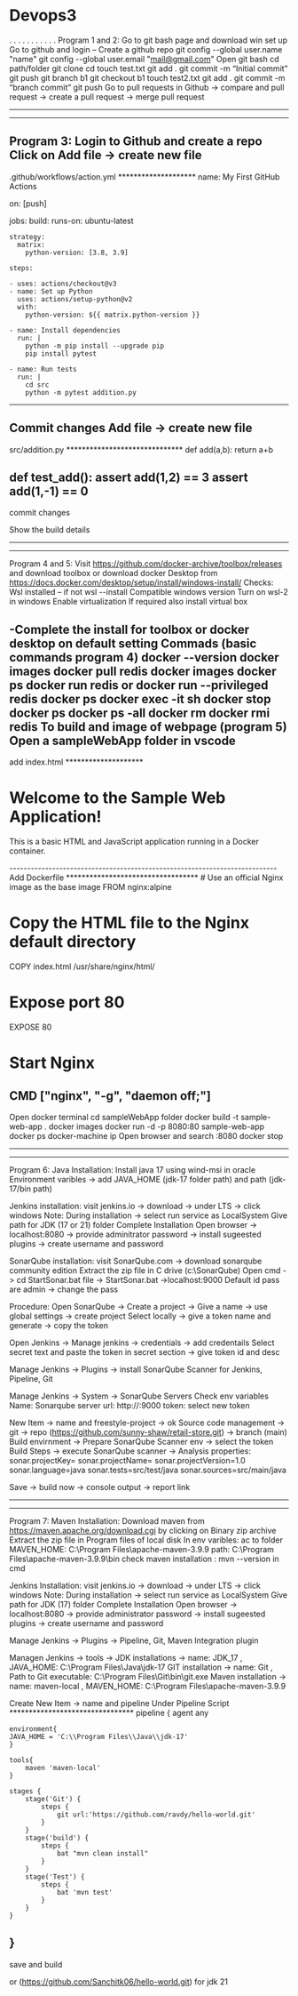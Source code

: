 # Devops3
.
.
.
.
.
.
.
.
.
.
.
Program 1 and 2:
Go to git bash page and download win set up
Go to github and login – 
Create a github repo
git config --global user.name "name"
git config --global user.email "mail@gmail.com"
Open git bash
cd path/folder
git clone <repo-url>
cd <repo-folder>
touch test.txt
git add .
git commit -m “Initial commit”
git push
git branch b1
git checkout b1
touch test2.txt
git add .
git commit -m “branch commit”
git push
Go to pull requests in Github -> compare and pull request -> create a pull request -> merge pull request

**************************************************************************************************************************************
**************************************************************************************************************************************

Program 3:
Login to Github and create a repo
Click on Add file -> create new file
---------------------------------------------------------------------------
.github/workflows/action.yml   ********************
name: My First GitHub Actions

on: [push]

jobs:
  build:
    runs-on: ubuntu-latest

    strategy:
      matrix:
        python-version: [3.8, 3.9]
 
    steps: 

    - uses: actions/checkout@v3
    - name: Set up Python
      uses: actions/setup-python@v2
      with:
        python-version: ${{ matrix.python-version }}

    - name: Install dependencies
      run: |
        python -m pip install --upgrade pip
        pip install pytest

    - name: Run tests
      run: |
        cd src
        python -m pytest addition.py	
---------------------------------------------------------------------------
Commit changes
Add file -> create new file
---------------------------------------------------------------------------
src/addition.py   ******************************
def add(a,b):
  return a+b

def test_add():
  assert add(1,2) == 3
  assert add(1,-1) == 0
---------------------------------------------------------------------------
commit changes

Show the build details

**************************************************************************************************************************************
**************************************************************************************************************************************

Program 4 and 5:
Visit https://github.com/docker-archive/toolbox/releases and download toolbox
or download docker Desktop from https://docs.docker.com/desktop/setup/install/windows-install/ 
Checks:
Wsl installed – if not wsl --install
Compatible windows version
Turn on wsl-2 in windows
Enable virtualization
If required also install virtual box

-Complete the install for toolbox or docker desktop on default setting
Commads (basic commands program 4)
docker --version
docker images
docker pull redis
docker images
docker ps
docker run redis     or    docker run --privileged redis
docker ps
docker exec -it <contain-id> sh
docker stop <contain-id>
docker ps
docker ps -all
docker rm <contain-id>
docker rmi redis
To build and image of webpage (program 5)
Open a sampleWebApp folder in vscode
---------------------------------------------------------------------------
add index.html ********************
<!DOCTYPE html>
<html>
<head>
    <title>Sample Web App</title>
</head>
<body>
    <h1>Welcome to the Sample Web Application!</h1>
    <p>This is a basic HTML and JavaScript application running in a Docker container.</p>
    <script>
        console.log('Hello from JavaScript!');
    </script>
</body>
</html>
---------------------------------------------------------------------------
Add Dockerfile **********************************
# Use an official Nginx image as the base image
FROM nginx:alpine

# Copy the HTML file to the Nginx default directory
COPY index.html /usr/share/nginx/html/

# Expose port 80
EXPOSE 80

# Start Nginx
CMD ["nginx", "-g", "daemon off;"]
---------------------------------------------------------------------------
Open docker terminal
cd sampleWebApp folder
docker build -t sample-web-app .
docker images
docker run -d -p 8080:80 sample-web-app
docker ps
docker-machine ip
Open browser and search <ip>:8080
docker stop <contain-id>

**************************************************************************************************************************************
**************************************************************************************************************************************

Program 6:
Java Installation:
Install java 17 using wind-msi in oracle
Environment varibles -> add JAVA_HOME (jdk-17 folder path) and path (jdk-17/bin path)

Jenkins installation:
visit jenkins.io -> download -> under LTS -> click windows
Note: During installation -> select run service as LocalSystem
Give path for JDK (17 or 21) folder
Complete Installation
Open browser -> localhost:8080 -> provide adminitrator password -> install sugeested plugins -> create username and password

SonarQube installation:
visit SonarQube.com -> download sonarqube community edition 
Extract the zip file in C drive (c:\SonarQube\)
Open cmd -> cd StartSonar.bat file -> StartSonar.bat ->localhost:9000
Default id pass are admin -> change the pass

Procedure:
Open SonarQube -> Create a project -> Give a name -> use global settings -> create project
Select locally -> give a token name and generate -> copy the token

Open Jenkins -> Manage jenkins -> credentials -> add credentails
Select secret text and paste the token in secret section -> give token id and desc

Manage Jenkins -> Plugins -> install SonarQube Scanner for Jenkins, Pipeline, Git

Manage Jenkins -> System -> SonarQube Servers
Check env variables
Name: Sonarqube
server url: http://<ip-address>:9000
token: select new token

New Item -> name and freestyle-project -> ok
Source code management -> git -> repo (https://github.com/sunny-shaw/retail-store.git) -> branch (main)
Build envirnment -> Prepare SonarQube Scanner env -> select the token
Build Steps -> execute SonarQube scanner ->
Analysis properties:
sonar.projectKey=<Projectkey>
sonar.projectName=<Projectname>
sonar.projectVersion=1.0
sonar.language=java
sonar.tests=src/test/java
sonar.sources=src/main/java

Save -> build now -> console output -> report link

**************************************************************************************************************************************
**************************************************************************************************************************************

Program 7:
Maven Installation:
Download maven from https://maven.apache.org/download.cgi by clicking on Binary zip archive
Extract the zip file in Program files of local disk
In env varibles: ac to folder
MAVEN_HOME: C:\Program Files\apache-maven-3.9.9
path: C:\Program Files\apache-maven-3.9.9\bin
check maven installation : mvn --version in cmd

Jenkins Installation:
visit jenkins.io -> download -> under LTS -> click windows
Note: During installation -> select run service as LocalSystem
Give path for JDK (17) folder
Complete Installation
Open browser -> localhost:8080 -> provide administrator password -> install sugeested plugins -> create username and password

Manage Jenkins -> Plugins -> Pipeline, Git, Maven Integration plugin

Managen Jenkins -> tools -> 
JDK installations -> name: JDK_17 , JAVA_HOME: C:\Program Files\Java\jdk-17
GIT installation -> name: Git , Path to Git executable: C:\Program Files\Git\bin\git.exe
Maven installation -> name:  maven-local , MAVEN_HOME: C:\Program Files\apache-maven-3.9.9

Create New Item -> name and pipeline
Under Pipeline Script ********************************
pipeline {
    agent any
    
    environment{
    JAVA_HOME = 'C:\\Program Files\\Java\\jdk-17'
    }
    
    tools{ 
        maven 'maven-local'
    }

    stages {
        stage('Git') {
            steps {
                git url:'https://github.com/ravdy/hello-world.git'    
            }
        }
        stage('build') {
            steps {
                bat "mvn clean install"
            }
        }
        stage('Test') {
            steps {
                bat 'mvn test'
            }
        }
    }
}
-------------------------------------------------------------
save and build

or (https://github.com/Sanchitk06/hello-world.git) for jdk 21


